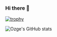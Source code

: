 ### Hi there 👋

[![trophy](https://github-profile-trophy.vercel.app/?username=OzgeOzkaya&column=1&margin-w=15&margin-h=15&theme=gruvbox)](https://github.com/ryo-ma/github-profile-trophy)


![Ozge's GitHub stats](https://github-readme-stats.vercel.app/api?username=OzgeOzkaya&count_private=true&show_icons=true&theme=merko)


<!--
**OzgeOzkaya/OzgeOzkaya** is a ✨ _special_ ✨ repository because its `README.md` (this file) appears on your GitHub profile.

Here are some ideas to get you started:

- 🔭 I’m currently working on ...
- 🌱 I’m currently learning ...
- 👯 I’m looking to collaborate on ...
- 🤔 I’m looking for help with ...
- 💬 Ask me about ...
- 📫 How to reach me: ...
- 😄 Pronouns: ...
- ⚡ Fun fact: ...
-->
